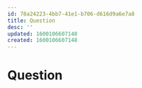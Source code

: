 ```yaml
---
id: 78a24223-4bb7-41e1-b706-d616d9a6e7a8
title: Question
desc: ''
updated: 1600106607148
created: 1600106607148
---
```

# Question
